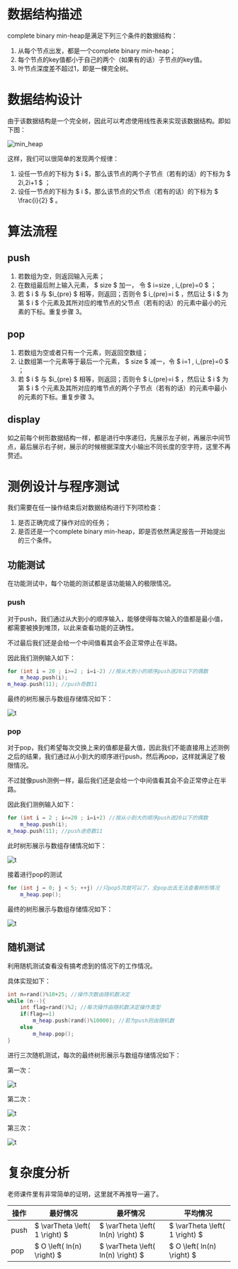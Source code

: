 # 数据结构描述
complete binary min-heap是满足下列三个条件的数据结构：
1. 从每个节点出发，都是一个complete binary min-heap；
2. 每个节点的key值都小于自己的两个（如果有的话）子节点的key值。
3. 叶节点深度差不超过1，即是一棵完全树。

# 数据结构设计
由于该数据结构是一个完全树，因此可以考虑使用线性表来实现该数据结构。即如下图：

![min_heap](..\Image\min_heap.png)

这样，我们可以很简单的发现两个规律：

1. 设任一节点的下标为 $ i $，那么该节点的两个子节点（若有的话）的下标为 $ 2i,2i+1 $ ；
2. 设任一节点的下标为 $ i $，那么该节点的父节点（若有的话）的下标为 $ \frac{i}{2} $ 。

# 算法流程



## push

1. 若数组为空，则返回输入元素；
2. 在数组最后附上输入元素， $ size $ 加一， 令 $ i=size , i_{pre}=0 $ ；
3. 若 $ i $ 与 $i_{pre} $  相等，则返回；否则令 $ i_{pre}=i $ ，然后让 $ i $ 为第 $ i $ 个元素及其所对应的堆节点的父节点（若有的话）的元素中最小的元素的下标。重复步骤 3。

## pop
1. 若数组为空或者只有一个元素，则返回空数组；
2. 让数组第一个元素等于最后一个元素， $ size $ 减一，令 $ i=1 , i_{pre}=0 $ ；
3. 若 $ i $ 与 $i_{pre} $  相等，则返回；否则令 $ i_{pre}=i $ ，然后让 $ i $ 为第 $ i $ 个元素及其所对应的堆节点的两个子节点（若有的话）的元素中最小的元素的下标。重复步骤 3。

## display

如之前每个树形数据结构一样，都是进行中序递归，先展示左子树，再展示中间节点，最后展示右子树，展示的时候根据深度大小输出不同长度的空字符，这里不再赘述。

# 测例设计与程序测试

我们需要在任一操作结束后对数据结构进行下列项检查：

1. 是否正确完成了操作对应的任务；
2. 是否还是一个complete binary min-heap，即是否依然满足报告一开始提出的三个条件。

## 功能测试

在功能测试中，每个功能的测试都是该功能输入的极限情况。

### push

对于push，我们通过从大到小的顺序输入，能够使得每次输入的值都是最小值，都需要被换到堆顶，以此来查看功能的正确性。

不过最后我们还是会给一个中间值看其会不会正常停止在半路。

因此我们测例输入如下：

```c++
for (int i = 20 ; i>=2 ; i=i-2) //按从大到小的顺序push进20以下的偶数
	m_heap.push(i);
m_heap.push(11); //push奇数11
```

最终的树形展示与数组存储情况如下：

![t](..\Image\t1.png)



### pop

对于pop，我们希望每次交换上来的值都是最大值，因此我们不能直接用上述测例之后的结果，我们通过从小到大的顺序进行push，然后再pop，这样就满足了极限情况。

不过就像push测例一样，最后我们还是会给一个中间值看其会不会正常停止在半路。

因此我们测例输入如下：

```c++
for (int i = 2 ; i<=20 ; i=i+2) //按从小到大的顺序push进20以下的偶数
    m_heap.push(i);
m_heap.push(11); //push进奇数11
```

此时树形展示与数组存储情况如下：

![t](..\Image\t2_1.png)



接着进行pop的测试

```c++
for (int j = 0; j < 5; ++j) //只pop5次就可以了，全pop出去无法查看树形情况
    m_heap.pop();
```

最终的树形展示与数组存储情况如下：

![t](..\Image\t2_2.png)

## 随机测试

利用随机测试查看没有搞考虑到的情况下的工作情况。

具体实现如下：

```c++
int n=rand()%10+25; //操作次数由随机数决定
while (n--){
    int flag=rand()%2; //每次操作由随机数决定操作类型
    if(flag==1)
        m_heap.push(rand()%10000); //若为push则由随机数
    else
        m_heap.pop();
}
```

进行三次随机测试，每次的最终树形展示与数组存储情况如下：

第一次：

![t](..\Image\t3_1.png)

第二次：

![t](..\Image\t3_2.png)

第三次：

![t](..\Image\t3_3.png)

# 复杂度分析

老师课件里有非常简单的证明，这里就不再推导一遍了。

| 操作 | 最好情况                       | 最坏情况                           | 平均情况                       |
| ---- | ------------------------------ | ---------------------------------- | ------------------------------ |
| push | $ \varTheta \left( 1 \right) $ | $ \varTheta \left( ln(n) \right) $ | $ \varTheta \left( 1 \right) $ |
| pop  | $ O \left( ln(n) \right) $     | $ \varTheta \left( ln(n) \right) $ | $ O \left( ln(n) \right) $     |



